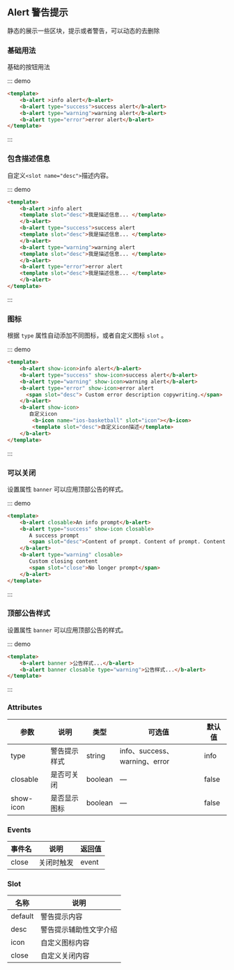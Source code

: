 ## Alert 警告提示

<template>
    <div class="global-anchor">
      <b-anchor :scroll-offset="100">
        <b-anchor-link href="#ji-chu-yong-fa" title="基础用法"></b-anchor-link>
        <b-anchor-link href="#bao-han-miao-shu-xin-xi" title="包含描述信息"></b-anchor-link>
        <b-anchor-link href="#tu-biao" title="图标"></b-anchor-link>
        <b-anchor-link href="#ke-yi-guan-bi" title="可以关闭"></b-anchor-link>
        <b-anchor-link href="#ding-bu-gong-gao-yang-shi" title="顶部公告样式"></b-anchor-link>
        <b-anchor-link href="#attributes" title="Attributes"></b-anchor-link>
        <b-anchor-link href="#events" title="Events"></b-anchor-link>
        <b-anchor-link href="#slot" title="Slot"></b-anchor-link>
      </b-anchor>
    </div>
</template>

静态的展示一些区块，提示或者警告，可以动态的去删除

### 基础用法

基础的按钮用法

::: demo
```html
<template>
    <b-alert >info alert</b-alert>
    <b-alert type="success">success alert</b-alert>
    <b-alert type="warning">warning alert</b-alert>
    <b-alert type="error">error alert</b-alert>
</template>
```
:::

### 包含描述信息

自定义`<slot name="desc">`描述内容。

::: demo
```html
<template>
    <b-alert >info alert
    <template slot="desc">我是描述信息... </template>
    </b-alert>
    <b-alert type="success">success alert
    <template slot="desc">我是描述信息... </template>
    </b-alert>
    <b-alert type="warning">warning alert
    <template slot="desc">我是描述信息... </template>
    </b-alert>
    <b-alert type="error">error alert
    <template slot="desc">我是描述信息... </template>
    </b-alert>
</template>
```
:::

### 图标

根据 `type` 属性自动添加不同图标，或者自定义图标 `slot` 。

::: demo
```html
<template>
    <b-alert show-icon>info alert</b-alert>
    <b-alert type="success" show-icon>success alert</b-alert>
    <b-alert type="warning" show-icon>warning alert</b-alert>
    <b-alert type="error" show-icon>error alert
      <span slot="desc"> Custom error description copywriting.</span>
    </b-alert>
    <b-alert show-icon>
       自定义icon
        <b-icon name="ios-basketball" slot="icon"></b-icon>
        <template slot="desc">自定义icon描述</template>
    </b-alert>
</template>
```
:::

### 可以关闭

设置属性 `banner` 可以应用顶部公告的样式。

::: demo
```html
<template>
    <b-alert closable>An info prompt</b-alert>
    <b-alert type="success" show-icon closable>
       A success prompt
       <span slot="desc">Content of prompt. Content of prompt. Content of prompt. Content of prompt. </span>
    </b-alert>
    <b-alert type="warning" closable>
       Custom closing content
       <span slot="close">No longer prompt</span>
    </b-alert>
</template>
```
:::

### 顶部公告样式

设置属性 `banner` 可以应用顶部公告的样式。

::: demo
```html
<template>
    <b-alert banner >公告样式...</b-alert>
    <b-alert banner closable type="warning">公告样式...</b-alert>
</template>
```
:::

### Attributes

| 参数      | 说明    | 类型      | 可选值       | 默认值   |
|---------- |-------- |---------- |-------------  |-------- |
| type     |  警告提示样式   | string  |  info、success、warning、error   |   info   |
| closable    |  是否可关闭	   | boolean  |  —   |   false   |
| show-icon    |  是否显示图标   | boolean  |  —   |   false   |

### Events

| 事件名      | 说明    | 返回值      |
|---------- |-------- |---------- |
| close     | 关闭时触发   | event  |

### Slot

| 名称      | 说明    |
|---------- |-------- |
| default     | 警告提示内容   |
| desc     | 警告提示辅助性文字介绍   |
| icon     | 自定义图标内容   |
| close     | 自定义关闭内容   |
